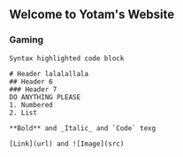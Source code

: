 ## Welcome to Yotam's Website
### Gaming

```gaming
Syntax highlighted code block

# Header lalalallala
## Header 6
### Header 7
DO ANYTHING PLEASE
1. Numbered
2. List

**Bold** and _Italic_ and `Code` texg

[Link](url) and ![Image](src)
```
